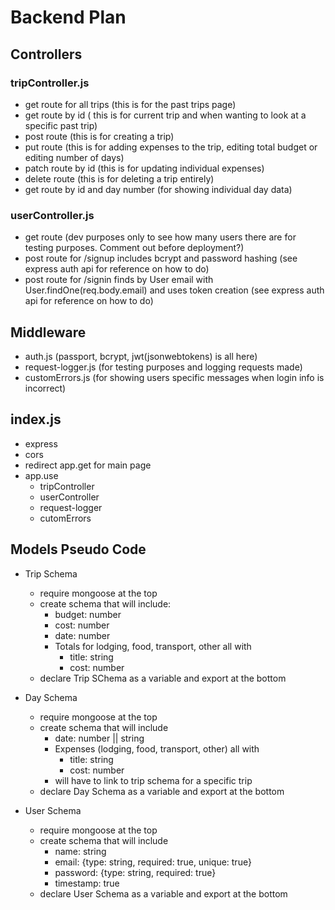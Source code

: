  # Backend Plan

 ## Controllers
 ### tripController.js
 - get route for all trips (this is for the past trips page)
 - get route by id ( this is for current trip and when wanting to look at a specific past trip)
 - post route (this is for creating a trip)
 - put route (this is for adding expenses to the trip, editing total budget or editing number of days)
 - patch route by id (this is for updating individual expenses)
 - delete route (this is for deleting a trip entirely)
 - get route by id and day number (for showing individual day data)

 ### userController.js
- get route (dev purposes only to see how many users there are for testing purposes. Comment out before deployment?)
- post route for /signup includes bcrypt and password hashing  (see express auth api for reference on how to do)
- post route for /signin finds by User email with User.findOne(req.body.email) and uses token creation  (see express auth api for reference on how to do)

## Middleware
- auth.js (passport, bcrypt, jwt(jsonwebtokens) is all here)
- request-logger.js (for testing purposes and logging requests made)
- customErrors.js (for showing users specific messages when login info is incorrect)

## index.js 
- express
- cors
- redirect app.get for main page
- app.use 
    - tripController
    - userController
    - request-logger
    - cutomErrors

## Models Pseudo Code
- Trip Schema
    - require mongoose at the top
    - create schema that will include:
        - budget: number
        - cost: number
        - date: number
        - Totals for lodging, food, transport, other all with
            - title: string
            - cost: number
    - declare Trip SChema as a variable and export at the bottom

- Day Schema
    - require mongoose at the top
    - create schema that will include
        - date: number || string
        - Expenses (lodging, food, transport, other) all with
            - title: string
            - cost: number
        - will have to link to trip schema for a specific trip
    - declare Day Schema as a variable and export at the bottom

- User Schema
    - require mongoose at the top
    - create schema that will include
        - name: string
        - email: {type: string, required: true, unique: true}
        - password: {type: string, required: true}
        - timestamp: true
    - declare User Schema as a variable and export at the bottom
